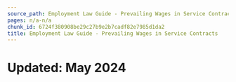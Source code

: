 ```yaml
---
source_path: Employment Law Guide - Prevailing Wages in Service Contracts.md
pages: n/a-n/a
chunk_id: 6724f380908be29c27b9e2b7cadf82e7985d1da2
title: Employment Law Guide - Prevailing Wages in Service Contracts
---
```

# Updated: May 2024
